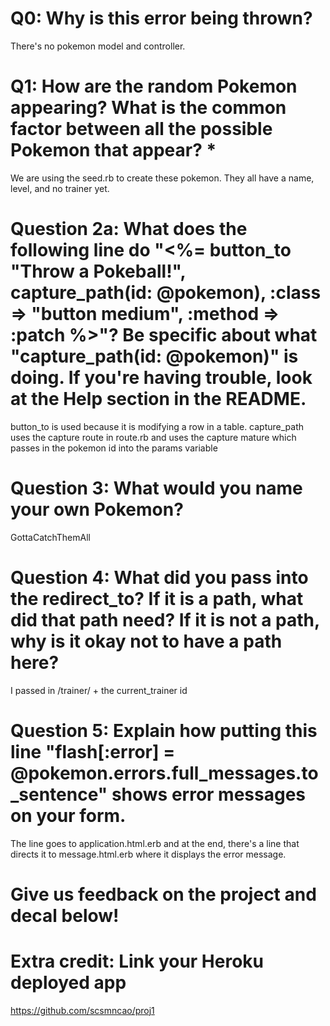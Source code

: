 # Q0: Why is this error being thrown?
There's no pokemon model and controller.

# Q1: How are the random Pokemon appearing? What is the common factor between all the possible Pokemon that appear? *
We are using the seed.rb to create these pokemon. They all have a name, level, and no trainer yet.

# Question 2a: What does the following line do "<%= button_to "Throw a Pokeball!", capture_path(id: @pokemon), :class => "button medium", :method => :patch %>"? Be specific about what "capture_path(id: @pokemon)" is doing. If you're having trouble, look at the Help section in the README.
button_to is used because it is modifying a row in a table. capture_path uses the capture route in route.rb and uses the capture mature which passes in the pokemon id into the params
variable

# Question 3: What would you name your own Pokemon?
GottaCatchThemAll

# Question 4: What did you pass into the redirect_to? If it is a path, what did that path need? If it is not a path, why is it okay not to have a path here?
I passed in /trainer/ + the current_trainer id

# Question 5: Explain how putting this line "flash[:error] = @pokemon.errors.full_messages.to_sentence" shows error messages on your form.
The line goes to application.html.erb and at the end, there's a line that directs it to message.html.erb where it displays the error message.

# Give us feedback on the project and decal below!

# Extra credit: Link your Heroku deployed app

https://github.com/scsmncao/proj1
